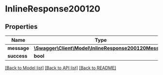 # InlineResponse200120

## Properties
Name | Type | Description | Notes
------------ | ------------- | ------------- | -------------
**message** | [**\Swagger\Client\Model\InlineResponse200120Message**](InlineResponse200120Message.md) |  | [optional] 
**success** | **bool** |  | [optional] 

[[Back to Model list]](../../README.md#documentation-for-models) [[Back to API list]](../../README.md#documentation-for-api-endpoints) [[Back to README]](../../README.md)

